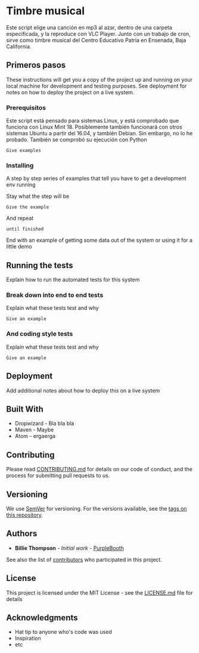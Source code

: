 # Timbre musical

Este script elige una canción en mp3 al azar, dentro de una carpeta especificada, y la reproduce con VLC Player. Junto con un trabajo de cron, sirve como timbre musical del Centro Educativo Patria en Ensenada, Baja California.

## Primeros pasos

These instructions will get you a copy of the project up and running on your local machine for development and testing purposes. See deployment for notes on how to deploy the project on a live system.

### Prerequisitos

Este script está pensado para sistemas Linux, y está comprobado que funciona con Linux Mint 18. Posiblemente también funcionará con otros sistemas Ubuntu a partir del 16.04, y también Debian. Sin embargo, no lo he probado. También se comprobó su ejecución con Python

```
Give examples
```

### Installing

A step by step series of examples that tell you have to get a development env running

Stay what the step will be

```
Give the example
```

And repeat

```
until finished
```

End with an example of getting some data out of the system or using it for a little demo

## Running the tests

Explain how to run the automated tests for this system

### Break down into end to end tests

Explain what these tests test and why

```
Give an example
```

### And coding style tests

Explain what these tests test and why

```
Give an example
```

## Deployment

Add additional notes about how to deploy this on a live system

## Built With

* Dropwizard - Bla bla bla
* Maven - Maybe
* Atom - ergaerga

## Contributing

Please read [CONTRIBUTING.md](CONTRIBUTING.md) for details on our code of conduct, and the process for submitting pull requests to us.

## Versioning

We use [SemVer](http://semver.org/) for versioning. For the versions available, see the [tags on this repository](https://github.com/your/project/tags). 

## Authors

* **Billie Thompson** - *Initial work* - [PurpleBooth](https://github.com/PurpleBooth)

See also the list of [contributors](https://github.com/your/project/contributors) who participated in this project.

## License

This project is licensed under the MIT License - see the [LICENSE.md](LICENSE.md) file for details

## Acknowledgments

* Hat tip to anyone who's code was used
* Inspiration
* etc
